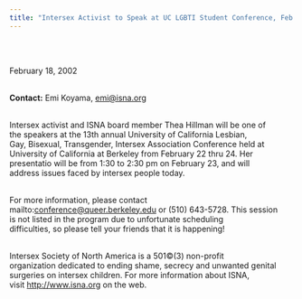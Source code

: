 ```yaml
---
title: "Intersex Activist to Speak at UC LGBTI Student Conference, Feb. 23"
---
```


 <br>

<br>February 18, 2002<br>

<br><b class=dr>Contact:</b> Emi Koyama, <emi@isna.org><br>

<br>Intersex activist and <span class="caps">ISNA</span> board member Thea Hillman will be one of <br>the speakers at the 13th annual University of California Lesbian, <br>Gay, Bisexual, Transgender, Intersex Association Conference held at <br>University of California at Berkeley from February 22 thru 24. Her <br>presentatio will be from 1:30 to 2:30 pm on February 23, and will <br>address issues faced by intersex people today. <br>

<br>For more information, please contact <br>mailto:conference@queer.berkeley.edu or (510) 643-5728. This session <br>is not listed in the program due to unfortunate scheduling <br>difficulties, so please tell your friends that it is happening!<br>

<br>Intersex Society of North America is a 501&#169;(3) non-profit <br>organization dedicated to ending shame, secrecy and unwanted genital <br>surgeries on intersex children. For more information about <span class="caps">ISNA</span>, <br>visit http://www.isna.org on the web.<br><br><br>